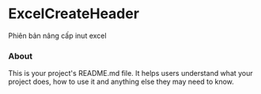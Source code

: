 ExcelCreateHeader
=================

Phiên bản nâng cấp inut excel

### About

This is your project's README.md file. It helps users understand what your
project does, how to use it and anything else they may need to know.